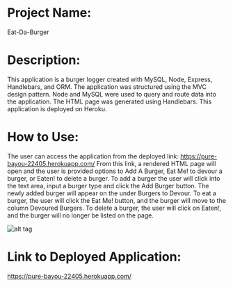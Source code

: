 # Project Name:
Eat-Da-Burger

# Description:
This application is a burger logger created with MySQL, Node, Express, Handlebars, and ORM. The application was structured using the MVC design pattern. Node and MySQL were used to query and route data into the application. The HTML page was generated using Handlebars. This application is deployed on Heroku.

# How to Use:
The user can access the application from the deployed link: https://pure-bayou-22405.herokuapp.com/
From this link, a rendered HTML page will open and the user is provided options to Add A Burger, Eat Me! to devour a burger, or Eaten! to delete a burger. To add a burger the user will click into the text area, input a burger type and click the Add Burger button. The newly added burger will appear on the under Burgers to Devour. To eat a burger, the user will click the Eat Me! button, and the burger will move to the column Devoured Burgers. To delete a burger, the user will click on Eaten!, and the burger will no longer be listed on the page.

![alt tag](public/assets/img/burger_app_gif_480.gif "gif of application")

# Link to Deployed Application:

https://pure-bayou-22405.herokuapp.com/


